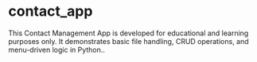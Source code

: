 # contact_app
This Contact Management App is developed for educational and learning purposes only. It demonstrates basic file handling, CRUD operations, and menu-driven logic in Python..
